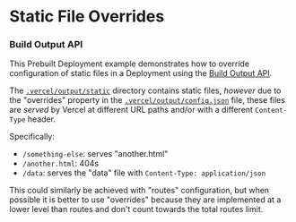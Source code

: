 # Static File Overrides

### Build Output API

This Prebuilt Deployment example demonstrates how to override configuration of static files in a Deployment using the [Build Output API](https://vercel.com/docs/build-output-api/v3#vercel-primitives/static-files).

The [`.vercel/output/static`](./.vercel/output/static) directory contains static files, _however_ due to the "overrides"
property in the [`.vercel/output/config.json`]('./.vercel/output/config.json) file, these files are _served_ by Vercel
at different URL paths and/or with a different `Content-Type` header.

Specifically:

- `/something-else`: serves "another.html"
- `/another.html`: 404s
- `/data`: serves the "data" file with `Content-Type: application/json`

This could similarly be achieved with "routes" configuration, but when possible it is better to use "overrides" because
they are implemented at a lower level than routes and don't count towards the total routes limit.
